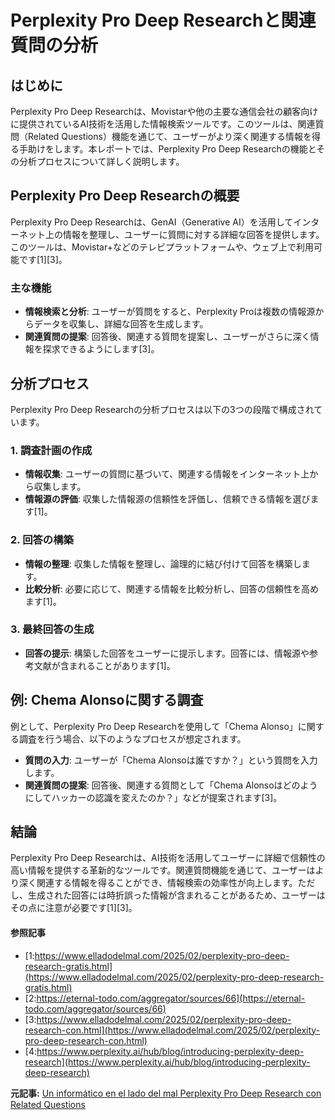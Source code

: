 # Perplexity Pro Deep Researchと関連質問の分析

## はじめに

Perplexity Pro Deep Researchは、Movistarや他の主要な通信会社の顧客向けに提供されているAI技術を活用した情報検索ツールです。このツールは、関連質問（Related Questions）機能を通じて、ユーザーがより深く関連する情報を得る手助けをします。本レポートでは、Perplexity Pro Deep Researchの機能とその分析プロセスについて詳しく説明します。

## Perplexity Pro Deep Researchの概要

Perplexity Pro Deep Researchは、GenAI（Generative AI）を活用してインターネット上の情報を整理し、ユーザーに質問に対する詳細な回答を提供します。このツールは、Movistar+などのテレビプラットフォームや、ウェブ上で利用可能です[1][3]。

### 主な機能

- **情報検索と分析**: ユーザーが質問をすると、Perplexity Proは複数の情報源からデータを収集し、詳細な回答を生成します。
- **関連質問の提案**: 回答後、関連する質問を提案し、ユーザーがさらに深く情報を探求できるようにします[3]。

## 分析プロセス

Perplexity Pro Deep Researchの分析プロセスは以下の3つの段階で構成されています。

### 1. **調査計画の作成**

- **情報収集**: ユーザーの質問に基づいて、関連する情報をインターネット上から収集します。
- **情報源の評価**: 収集した情報源の信頼性を評価し、信頼できる情報を選びます[1]。

### 2. **回答の構築**

- **情報の整理**: 収集した情報を整理し、論理的に結び付けて回答を構築します。
- **比較分析**: 必要に応じて、関連する情報を比較分析し、回答の信頼性を高めます[1]。

### 3. **最終回答の生成**

- **回答の提示**: 構築した回答をユーザーに提示します。回答には、情報源や参考文献が含まれることがあります[1]。

## 例: Chema Alonsoに関する調査

例として、Perplexity Pro Deep Researchを使用して「Chema Alonso」に関する調査を行う場合、以下のようなプロセスが想定されます。

- **質問の入力**: ユーザーが「Chema Alonsoは誰ですか？」という質問を入力します。
- **関連質問の提案**: 回答後、関連する質問として「Chema Alonsoはどのようにしてハッカーの認識を変えたのか？」などが提案されます[3]。

## 結論

Perplexity Pro Deep Researchは、AI技術を活用してユーザーに詳細で信頼性の高い情報を提供する革新的なツールです。関連質問機能を通じて、ユーザーはより深く関連する情報を得ることができ、情報検索の効率性が向上します。ただし、生成された回答には時折誤った情報が含まれることがあるため、ユーザーはその点に注意が必要です[1][3]。

#### 参照記事
- [1:https://www.elladodelmal.com/2025/02/perplexity-pro-deep-research-gratis.html](https://www.elladodelmal.com/2025/02/perplexity-pro-deep-research-gratis.html)
- [2:https://eternal-todo.com/aggregator/sources/66](https://eternal-todo.com/aggregator/sources/66)
- [3:https://www.elladodelmal.com/2025/02/perplexity-pro-deep-research-con.html](https://www.elladodelmal.com/2025/02/perplexity-pro-deep-research-con.html)
- [4:https://www.perplexity.ai/hub/blog/introducing-perplexity-deep-research](https://www.perplexity.ai/hub/blog/introducing-perplexity-deep-research)


**元記事:** [Un informático en el lado del mal Perplexity Pro Deep Research con Related Questions](https://www.elladodelmal.com/2025/02/perplexity-pro-deep-research-con.html)